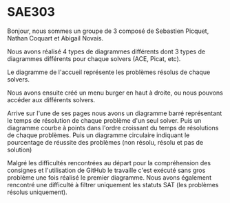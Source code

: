 # SAE303

Bonjour, nous sommes un groupe de 3 composé de Sebastien Picquet, Nathan Coquart et Abigail Novais.

Nous avons réalisé 4 types de diagrammes différents dont 3 types de diagrammes différents pour chaque solvers (ACE, Picat, etc).


Le diagramme de l'accueil représente les problèmes résolus de chaque solvers.

Nous avons ensuite créé un menu burger en haut à droite, ou nous pouvons accéder aux différents solvers.

Arrive sur l'une de ses pages nous avons un diagramme barré représentant le temps de résolution de chaque problème d'un seul solver.
Puis un diagramme courbe à points dans l'ordre croissant du temps de résolutions de chaque problèmes.
Puis un diagramme circulaire indiquant le pourcentage de réussite des problèmes (non résolu, résolu et pas de solution)

Malgré les difficultés rencontrées au départ pour la compréhension des consignes et l'utilisation de GitHub le travaille c'est exécuté sans gros problème une fois réalisé le premier diagramme.
Nous avons également rencontré une difficulté à filtrer uniquement les statuts SAT (les problèmes résolus uniquement).